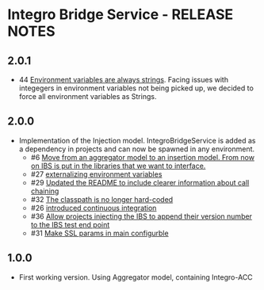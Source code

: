 # Integro Bridge Service - RELEASE NOTES

## 2.0.1
* 44 [Environment variables are always strings](https://git.corp.adobe.com/AdobeCampaignQE/integroBridgeService/issues/44). Facing issues with integegers in environment variables not being picked up, we decided to force all environment variables as Strings.

## 2.0.0
* Implementation of the Injection model. IntegroBridgeService is added as a dependency in projects and can now be spawned in any environment.
  * #6 [Move from an aggregator model to an insertion model. From now on IBS is put in the libraries that we want to interface.](https://git.corp.adobe.com/AdobeCampaignQE/integroBridgeService/issues/6)
  * #27 [externalizing environment variables](https://git.corp.adobe.com/AdobeCampaignQE/integroBridgeService/issues/27)
  * #29 [Updated the README to include clearer information about call chaining](https://git.corp.adobe.com/AdobeCampaignQE/integroBridgeService/issues/29)
  * #32 [The classpath is no longer hard-coded](https://git.corp.adobe.com/AdobeCampaignQE/integroBridgeService/issues/32)
  * #26 [introduced continuous integration](https://git.corp.adobe.com/AdobeCampaignQE/integroBridgeService/issues/26)
  * #36 [Allow projects injecting the IBS to append their version number to the IBS test end point](https://git.corp.adobe.com/AdobeCampaignQE/integroBridgeService/issues/36)
  * #31 [Make SSL params in main configurble](https://git.corp.adobe.com/AdobeCampaignQE/integroBridgeService/issues/31)

## 1.0.0
* First working version. Using Aggregator model, containing Integro-ACC